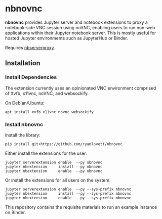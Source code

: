 # nbnovnc

**nbnovnc** provides Jupyter server and notebook extensions to proxy a notebook-side VNC session using noVNC, enabling users to run non-web applications within their Jupyter notebook server. This is mostly useful for hosted Jupyter environments such as JupyterHub or Binder.

Requires [nbserverproxy](https://github.com/jupyterhub/nbserverproxy).

## Installation

### Install Dependencies
The extension currently uses an opinionated VNC environment comprised of Xvfb, x11vnc, noVNC, and websockify.

On Debian/Ubuntu:
```
apt install xvfb x11vnc novnc websockify
```

### Install nbnovnc 
Install the library:
```
pip install git+https://github.com/ryanlovett/nbnovnc
```

Either install the extensions for the user:
```
jupyter serverextension enable  --py nbnovnc
jupyter nbextension     install --py nbnovnc
jupyter nbextension     enable  --py nbnovnc
```

Or install the extensions for all users on the system:
```
jupyter serverextension enable  --py --sys-prefix nbnovnc
jupyter nbextension     install --py --sys-prefix nbnovnc
jupyter nbextension     enable  --py --sys-prefix nbnovnc
```

This repository contains the requisite materials to run an example instance on Binder.
